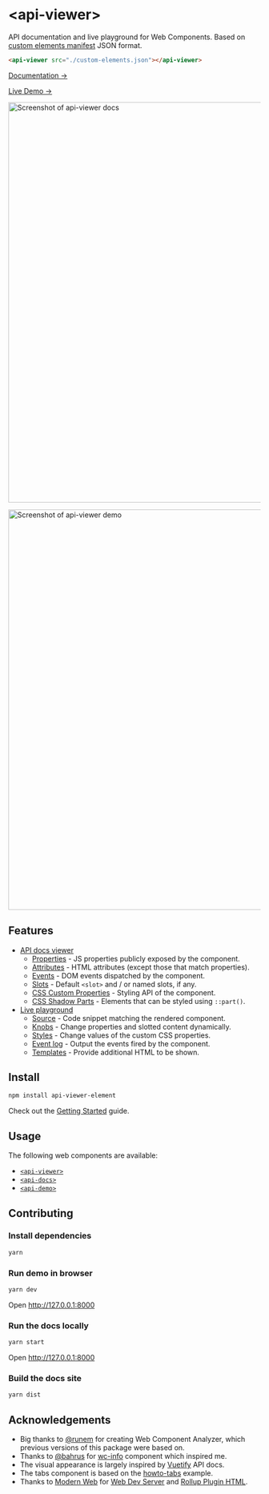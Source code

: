 # &lt;api-viewer&gt;

API documentation and live playground for Web Components. Based on [custom elements manifest](https://github.com/webcomponents/custom-elements-manifest) JSON format.

```html
<api-viewer src="./custom-elements.json"></api-viewer>
```

[Documentation →](https://api-viewer.open-wc.org/docs/guide/intro/)

[Live Demo →](https://api-viewer.open-wc.org/docs/examples/api-viewer/)

[<img src="https://raw.githubusercontent.com/open-wc/api-viewer-element/master/screenshot-docs.png" alt="Screenshot of api-viewer docs" width="800">](https://api-viewer.open-wc.org)

[<img src="https://raw.githubusercontent.com/open-wc/api-viewer-element/master/screenshot-demo.png" alt="Screenshot of api-viewer demo" width="800">](https://api-viewer.open-wc.org)

## Features

- [API docs viewer](https://api-viewer.open-wc.org/docs/guide/writing-jsdoc/)
  - [Properties](https://api-viewer.open-wc.org/docs/guide/writing-jsdoc/#properties) - JS properties publicly exposed by the component.
  - [Attributes](https://api-viewer.open-wc.org/docs/guide/writing-jsdoc/#attributes) - HTML attributes (except those that match properties).
  - [Events](https://api-viewer.open-wc.org/docs/guide/writing-jsdoc/#events) - DOM events dispatched by the component.
  - [Slots](https://api-viewer.open-wc.org/docs/guide/writing-jsdoc/#slots) - Default `<slot>` and / or named slots, if any.
  - [CSS Custom Properties](https://api-viewer.open-wc.org/docs/guide/writing-jsdoc/#css-custom-properties) - Styling API of the component.
  - [CSS Shadow Parts](https://api-viewer.open-wc.org/docs/guide/writing-jsdoc/#css-shadow-parts) - Elements that can be styled using `::part()`.
- [Live playground](https://api-viewer.open-wc.org/docs/guide/using-demo/)
  - [Source](https://api-viewer.open-wc.org/docs/guide/using-demo/#source) - Code snippet matching the rendered component.
  - [Knobs](https://api-viewer.open-wc.org/docs/guide/using-demo/#knobs) - Change properties and slotted content dynamically.
  - [Styles](https://api-viewer.open-wc.org/docs/guide/using-demo/#styles) - Change values of the custom CSS properties.
  - [Event log](https://api-viewer.open-wc.org/docs/guide/using-demo/#events) - Output the events fired by the component.
  - [Templates](https://api-viewer.open-wc.org/docs/api/templates/) - Provide additional HTML to be shown.

## Install

```sh
npm install api-viewer-element
```

Check out the [Getting Started](https://api-viewer.open-wc.org/docs/guide/intro/#usage) guide.

## Usage

The following web components are available:

- [`<api-viewer>`](https://api-viewer.open-wc.org/docs/api/elements/#api-viewer-element)
- [`<api-docs>`](https://api-viewer.open-wc.org/docs/api/elements/#api-docs-element)
- [`<api-demo>`](https://api-viewer.open-wc.org/docs/api/elements/#api-demo-element)

## Contributing

### Install dependencies

```sh
yarn
```

### Run demo in browser

```sh
yarn dev
```

Open http://127.0.0.1:8000

### Run the docs locally

```sh
yarn start
```

Open http://127.0.0.1:8000

### Build the docs site

```sh
yarn dist
```

## Acknowledgements

- Big thanks to [@runem](http://github.com/runem) for creating Web Component Analyzer, which previous versions of this package were based on.
- Thanks to [@bahrus](https://github.com/bahrus) for [wc-info](https://github.com/bahrus/wc-info) component which inspired me.
- The visual appearance is largely inspired by [Vuetify](https://vuetifyjs.com/en/getting-started/quick-start) API docs.
- The tabs component is based on the [howto-tabs](https://developers.google.com/web/fundamentals/web-components/examples/howto-tabs) example.
- Thanks to [Modern Web](https://modern-web.dev) for [Web Dev Server](https://modern-web.dev/docs/dev-server/overview/) and [Rollup Plugin HTML](https://modern-web.dev/docs/building/rollup-plugin-html/).
